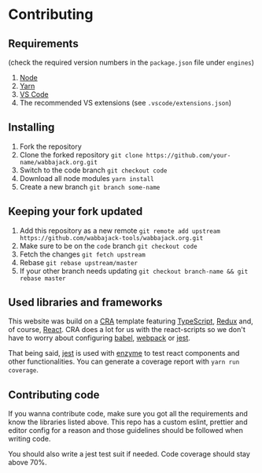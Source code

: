 # Contributing

## Requirements

(check the required version numbers in the `package.json` file under `engines`)

1. [Node](https://nodejs.org/en/)
2. [Yarn](https://yarnpkg.com/lang/en/)
3. [VS Code](https://code.visualstudio.com)
4. The recommended VS extensions (see `.vscode/extensions.json`)

## Installing

1. Fork the repository
2. Clone the forked repository `git clone https://github.com/your-name/wabbajack.org.git`
3. Switch to the code branch `git checkout code`
4. Download all node modules `yarn install`
5. Create a new branch `git branch some-name`

## Keeping your fork updated

1. Add this repository as a new remote `git remote add upstream https://github.com/wabbajack-tools/wabbajack.org.git`
2. Make sure to be on the `code` branch `git checkout code`
3. Fetch the changes `git fetch upstream`
4. Rebase `git rebase upstream/master`
5. If your other branch needs updating `git checkout branch-name && git rebase master`

## Used libraries and frameworks

This website was build on a [CRA](https://create-react-app.dev/) template featuring [TypeScript](https://www.typescriptlang.org/), [Redux](https://redux.js.org/) and, of course, [React](https://reactjs.org/). CRA does a lot for us with the react-scripts so we don't have to worry about configuring [babel](https://babeljs.io/), [webpack](https://webpack.js.org/) or [jest](https://jestjs.io/).

That being said, [jest](https://jestjs.io/) is used with [enzyme](https://github.com/enzymejs/enzyme) to test react components and other functionalities. You can generate a coverage report with `yarn run coverage`.

## Contributing code

If you wanna contribute code, make sure you got all the requirements and know the libraries listed above. This repo has a custom eslint, prettier and editor config for a reason and those guidelines should be followed when writing code.

You should also write a jest test suit if needed. Code coverage should stay above 70%.

